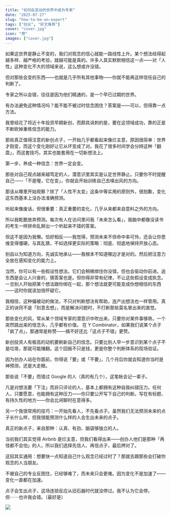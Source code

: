 ```yaml
---
title: "如何在变动的世界中成为专家"
date: "2025-07-27"
slug: "how-to-be-an-expert"
tags: ["创业", "好文推荐"]
cover: "cover.jpg"
icon: "😎"
images: ["cover.jpg"]
---
```

如果这世界是静止不变的，我们对观念的信心就能一路线性上升。某个想法经得起越多样、越严格的考验，就越可能是真的。许多人其实默默相信这一点——对「人性」这种变化不大的领域来说，这么想或许没错。



但对那些会变的东西——也就是几乎所有其他事物——你就不能再这样信任自己的判断了。



专家之所以会错，往往是因为他们精通的，是一个早已过期的世界。



有办法避免这种情况吗？能不能不被过时信念困住？答案是——可以，但得靠一点方法。



我曾经花了将近十年投资早期新创，而颇具讽刺的是，要在这领域成功，靠的正是不断砍掉重练信念的能力。



那些真正值得注意的新创点子，一开始几乎都看起来像烂主意，原因很简单：世界才刚变，而这个变化刚好让它从坏变成了对。我花了很多时间学会分辨这种「翻盘」，而这套技巧，其实也能套用在一切新想法上。



第一步，养成一种信念：世界一定会变。



那些对自己观点越来越笃定的人，潜意识里其实是认定世界静止。只要你不时提醒自己——「不是喔，它在变」，你就会开始训练自己去嗅出风的方向。



那该从哪里开始观察？除了「人性不太变」这条中等实用的原则外，很抱歉，变化这东西基本上没办法准确预测。



听起来像废话，但很重要：真正重要的变化，几乎从来都来自意料之外的方向。



所以我乾脆放弃预测。每次有人在访问里问我「未来怎么看」，我脑中都像没读书的考生一样拼命乱掰出一个听起来不错的答案。



但这不是因为我懒。恰好相反——我觉得，预测未来不但命中率可怜，还会让你思维变得僵硬。与其乱猜，不如选择更实际的策略：彻底、彻底地保持开放心态。



别自以为知道方向，先诚实地承认——我根本不知道哪边才是对的。然后把注意力全放在感知变化的能力上。



当然，你可以有一些假设性想法。它们会稍微绑住你没错，但也会驱动你前进。追东西是会让人兴奋的，猜答案也是。但你得非常有纪律，不让这些假设变成执念。
一旦别人开始把某个想法跟你绑在一起，那个想法就更可能变成你想相信的东西——这时你就该加倍怀疑它。



我相信，这种偏被动的做法，不只对判断想法有帮助，连产出想法也一样管用。真正的诀窍不是「刻意去想」，而是解决问题时，不打断那些莫名冒出来的直觉。



那些变化的风，常从某个领域专家的潜意识中吹出来。只要你对某件事够熟，一个突然跳出来的怪念头，几乎都有价值。
在 Y Combinator，如果我们说某个点子「疯了点」，那通常是称赞——搞不好还比「这点子不错」更赞。



新创投资人有极高的动机要刷新自己的信念。只要比别人早一步意识到某个点子不是垃圾，那就可能赚翻。这个回报不只是钱，更是你整个判断体系的现场验证。



因为创办人站在你面前，你得说「要」或「不要」，几个月后你就会知道你当时是神预测，还是大走眼。



那些说「不要」而错过 Google 的人（真的有几个），这笔帐会记一辈子。



凡是对想法要「下注」而非只评论的人，基本上都拥有这种自我纠错压力。任何人，只要愿意，也能拥有这种压力——你只要公开写下自己的判断。写在有标题、有持久性的地方——你会比闲聊时在意得多。



另一个我很常用的技巧：一开始先看人，不先看点子。虽然我们无法预测未来的点子长什么样，但我很能预测什么样的人会生出未来的点子。



真正的新点子，来自那种：认真、有劲、脑袋够独立的人。



当初我们其实觉得 Airbnb 是烂主意，但我们看得出来——创办人他们是那种「再怪都不会怕」的人，所以我们选择先信人、再信点子，最后押对了。



这招其实通用：想要快一点知道自己什么观念已经过时了？那就去跟那些会打破你观念的人当朋友。



不被自己的专业反困住，已经够难了，而未来只会更难。因为变化不是加速了——变化一直都在加速。



点子会生出点子，这场连锁反应从旧石器时代就没停过。我不认为它会停。
但⋯⋯也许我会错。（最好是）




![](https://prod-files-secure.s3.us-west-2.amazonaws.com/112d0858-5090-4d34-a606-b75eb8d65fd2/46476355-9cf3-4e99-9b7a-3531bc426380/1000202064.png?X-Amz-Algorithm=AWS4-HMAC-SHA256&X-Amz-Content-Sha256=UNSIGNED-PAYLOAD&X-Amz-Credential=ASIAZI2LB466X7JUBROX%2F20251014%2Fus-west-2%2Fs3%2Faws4_request&X-Amz-Date=20251014T032303Z&X-Amz-Expires=3600&X-Amz-Security-Token=IQoJb3JpZ2luX2VjEKv%2F%2F%2F%2F%2F%2F%2F%2F%2F%2FwEaCXVzLXdlc3QtMiJHMEUCIQDzjzikfPHG5ZIGxKsUPn%2F4HHQgdctGZSzvtW797x9%2BtAIgP%2FqsiQ08SQx9gQgPdx2YtMbLma2vQmAcvb9gIJFVLN8q%2FwMIVBAAGgw2Mzc0MjMxODM4MDUiDL0H3wrNO5ni%2BIRacCrcA7rKdzWStfHY%2FBvr9SYGKUxPJ%2F64FLMVJzYekLtPD%2FvO01zF5vvGskl4S6Le40D2PT7DrNeJGBAbPXexSnO8FdR4Mp0lIlYj2wLAVEPQMtsDpw5PXz9pMisEJQRCUfBJNW94uZWxSuygb5Q7CWaU7krqH3cIhtKXw84ibNYdtEN90mGAmABSG%2Bfs7xeYEFU7FnpGP%2BJfxFkrCIZrpGCh32DBPmUd1qg2S32fX6diH6hcwIOTvVL9n%2F1kP0oxHOdXA0YYEyWguerJWWfgiJ4cOJ6YdLV7jnUq7pkq9cn%2FHoDHUBYqkOgfCTciKw3xjU7dRoAjHFr2FEDRsrfuWVD7LkpC6dhsi%2BKMEXAqJgqTm576I%2FjO8nLzvDYjozVxWYC54Y1ysZTFLPH11L7tD0e4m72p1so61W4oSolV%2BxWU%2BGWZu0uJO2jdaS3muY1fwMZV8dl%2Buny4XEKMqjes5YaixT%2FI5goQu91B75orbzxNVfKsTynNF3bGDTbGowINpCcYZiKa6kf6yT2eqqootyI87xNgxNkulYkqhwX5Vnb7aeZeMcgT%2FlqPs3pDxsj4DdVqONbNcl8ir5lHMDbjuH6O5XnAdU9q4FeBCGdXiNrFE31yhYwXNaTGpica5fHCMKv6tscGOqUBT5LbV1jwne2VwcTKDtfsFh5GOZ1Wyr1beIq7BxOsZFMFPQK%2FvCCkX7iVvlG9NDKzXoHunSXBUElM9h405L9ELwQ%2Fp1Ku9UFJkGS08%2F75jd89jV%2BUyg8RnmMLBAQMdeJqcqzexdpr000XRj9rG35Yud7tLYP7JPpk3389lNi2zkxCu3dksni44dnI9ZktnGg9fe4JY96TJgnJEKPGhD98sBO25g3N&X-Amz-Signature=f4c494a2f51ae440991c330a979562c35a6e51c863be5ac1694cd70d6ad783cd&X-Amz-SignedHeaders=host&x-amz-checksum-mode=ENABLED&x-id=GetObject)

